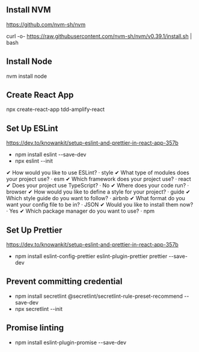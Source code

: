 ## Install NVM

https://github.com/nvm-sh/nvm

curl -o- https://raw.githubusercontent.com/nvm-sh/nvm/v0.39.1/install.sh | bash

## Install Node

nvm install node

## Create React App

npx create-react-app tdd-amplify-react

## Set Up ESLint

https://dev.to/knowankit/setup-eslint-and-prettier-in-react-app-357b

- npm install eslint --save-dev
- npx eslint --init

✔ How would you like to use ESLint? · style
✔ What type of modules does your project use? · esm
✔ Which framework does your project use? · react
✔ Does your project use TypeScript? · No
✔ Where does your code run? · browser
✔ How would you like to define a style for your project? · guide
✔ Which style guide do you want to follow? · airbnb
✔ What format do you want your config file to be in? · JSON
✔ Would you like to install them now? · Yes
✔ Which package manager do you want to use? · npm

## Set Up Prettier

https://dev.to/knowankit/setup-eslint-and-prettier-in-react-app-357b

- npm install eslint-config-prettier eslint-plugin-prettier prettier --save-dev

## Prevent committing credential

- npm install secretlint @secretlint/secretlint-rule-preset-recommend --save-dev
- npx secretlint --init

## Promise linting

- npm install eslint-plugin-promise --save-dev
